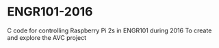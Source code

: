 # ENGR101-2016
C code for controlling Raspberry Pi 2s in ENGR101 during 2016
To create and explore the AVC project
